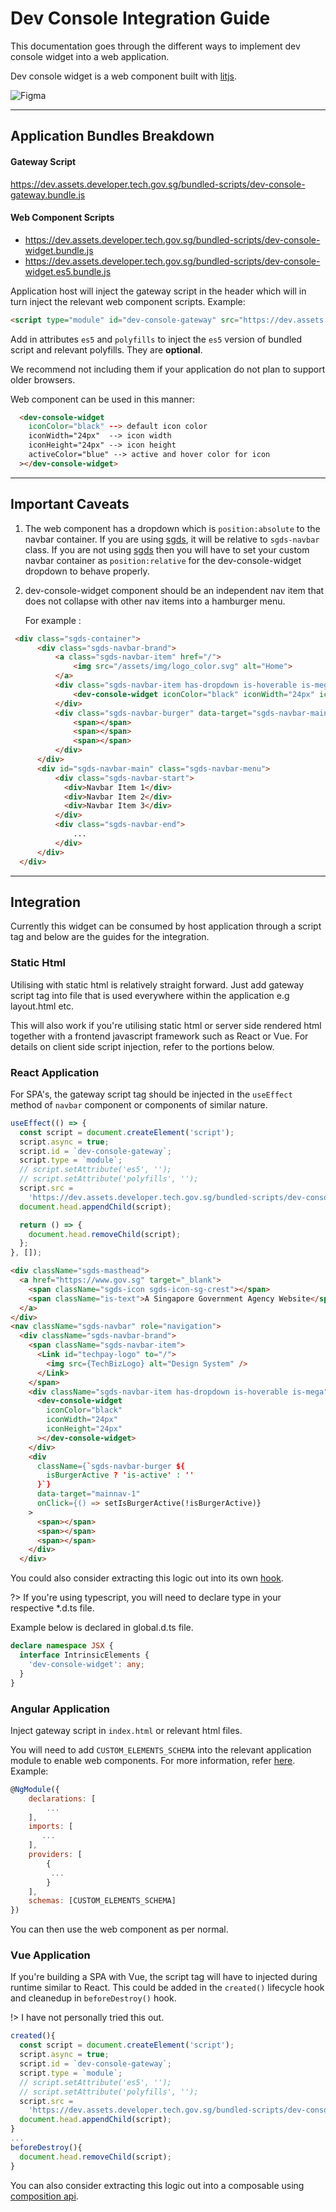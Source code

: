 # Dev Console Integration Guide

This documentation goes through the different ways to implement dev console widget into a web application.

Dev console widget is a web component built with [litjs](https://lit.dev/).

![Figma](./assets/dev-console-widget.png ":size=500")

<hr>

## Application Bundles Breakdown
#### Gateway Script

https://dev.assets.developer.tech.gov.sg/bundled-scripts/dev-console-gateway.bundle.js
#### Web Component Scripts
- https://dev.assets.developer.tech.gov.sg/bundled-scripts/dev-console-widget.bundle.js
- https://dev.assets.developer.tech.gov.sg/bundled-scripts/dev-console-widget.es5.bundle.js

Application host will inject the gateway script in the header which will in turn inject the relevant web component scripts. Example:

```html
<script type="module" id="dev-console-gateway" src="https://dev.assets.developer.tech.gov.sg/bundled-scripts/dev-console-gateway.bundle.js" es5 polyfills></script> 
```
Add in attributes ```es5``` and ```polyfills``` to inject the ```es5``` version of bundled script and relevant polyfills. They are **optional**.

We recommend not including them if your application do not plan to support older browsers.

Web component can be used in this manner:

```html
  <dev-console-widget
    iconColor="black" --> default icon color
    iconWidth="24px"  --> icon width
    iconHeight="24px" --> icon height
    activeColor="blue" --> active and hover color for icon
  ></dev-console-widget>
```
<hr>

## Important Caveats

1. The web component has a dropdown which is ```position:absolute``` to the navbar container. If you are using [sgds](https://www.designsystem.tech.gov.sg/), it will be relative to ```sgds-navbar``` class. If you are not using [sgds](https://www.designsystem.tech.gov.sg/) then you will have to set your custom navbar container as ```position:relative``` for the dev-console-widget dropdown to behave properly.

2. dev-console-widget component should be an independent nav item that does not collapse with other nav items into a hamburger menu. 

    For example :

```html
 <div class="sgds-container">
      <div class="sgds-navbar-brand">
          <a class="sgds-navbar-item" href="/">
              <img src="/assets/img/logo_color.svg" alt="Home">
          </a>
          <div class="sgds-navbar-item has-dropdown is-hoverable is-mega">
              <dev-console-widget iconColor="black" iconWidth="24px" iconHeight="24px"></dev-console-widget>
          </div>
          <div class="sgds-navbar-burger" data-target="sgds-navbar-main">
              <span></span>
              <span></span>
              <span></span>
          </div>
      </div>
      <div id="sgds-navbar-main" class="sgds-navbar-menu">
          <div class="sgds-navbar-start">
            <div>Navbar Item 1</div>
            <div>Navbar Item 2</div>
            <div>Navbar Item 3</div>
          </div>
          <div class="sgds-navbar-end">
              ...
          </div>
      </div>
  </div>
```


<hr>

## Integration

Currently this widget can be consumed by host application through a script tag and below are the guides for the integration.

### **Static Html**

Utilising with static html is relatively straight forward. Just add gateway script tag into file that is used everywhere within the application e.g layout.html etc.

This will also work if you're utilising static html or server side rendered html together with a frontend javascript framework such as React or Vue. For details on client side script injection, refer to the portions below.

### **React Application**

For SPA's, the gateway script tag should be injected in the ```useEffect``` method of ```navbar``` component or components of similar nature.

```js
useEffect(() => {
  const script = document.createElement('script');
  script.async = true;
  script.id = `dev-console-gateway`;
  script.type = `module`;
  // script.setAttribute('es5', '');
  // script.setAttribute('polyfills', '');
  script.src =
    'https://dev.assets.developer.tech.gov.sg/bundled-scripts/dev-console-gateway.bundle.js';
  document.head.appendChild(script);

  return () => {
    document.head.removeChild(script);
  };
}, []);
```
```html
<div className="sgds-masthead">
  <a href="https://www.gov.sg" target="_blank">
    <span className="sgds-icon sgds-icon-sg-crest"></span>
    <span className="is-text">A Singapore Government Agency Website</span>
  </a>
</div>
<nav className="sgds-navbar" role="navigation">
  <div className="sgds-navbar-brand">
    <span className="sgds-navbar-item">
      <Link id="techpay-logo" to="/">
        <img src={TechBizLogo} alt="Design System" />
      </Link>
    </span>
    <div className="sgds-navbar-item has-dropdown is-hoverable is-mega">
      <dev-console-widget
        iconColor="black"
        iconWidth="24px"
        iconHeight="24px"
      ></dev-console-widget>
    </div>
    <div
      className={`sgds-navbar-burger ${
        isBurgerActive ? 'is-active' : ''
      }`}
      data-target="mainnav-1"
      onClick={() => setIsBurgerActive(!isBurgerActive)}
    >
      <span></span>
      <span></span>
      <span></span>
    </div>
  </div>
```
You could also consider extracting this logic out into its own [hook](https://reactjs.org/docs/hooks-intro.html).

?> If you're using typescript, you will need to declare type in your respective *.d.ts file.

Example below is declared in global.d.ts file.

```ts
declare namespace JSX {
  interface IntrinsicElements {
    'dev-console-widget': any;
  }
}
```

### **Angular Application**

Inject gateway script in ```index.html``` or relevant html files.

You will need to add ```CUSTOM_ELEMENTS_SCHEMA``` into the relevant application module to enable web components. For more information, refer [here](https://vaadin.com/learn/tutorials/using-web-components-in-angular). Example:

```js
@NgModule({
    declarations: [
        ...
    ],
    imports: [
       ...
    ],
    providers: [
        {
         ...
        }
    ],
    schemas: [CUSTOM_ELEMENTS_SCHEMA]
})
```
You can then use the web component as per normal.

### **Vue Application**

If you're building a SPA with Vue, the script tag will have to injected during runtime similar to React. This could be added in the ```created()``` lifecycle hook and cleanedup in ```beforeDestroy()``` hook.

!> I have not personally tried this out.

```js
created(){
  const script = document.createElement('script');
  script.async = true;
  script.id = `dev-console-gateway`;
  script.type = `module`;
  // script.setAttribute('es5', '');
  // script.setAttribute('polyfills', '');
  script.src =
    'https://dev.assets.developer.tech.gov.sg/bundled-scripts/dev-console-gateway.bundle.js';
  document.head.appendChild(script);
}
...
beforeDestroy(){
  document.head.removeChild(script);
}
```

You can also consider extracting this logic out into a composable using [composition api](https://vuejs.org/guide/extras/composition-api-faq.html).